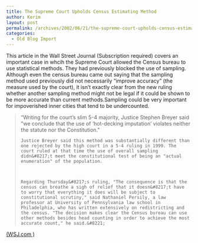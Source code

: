 ```yaml
---
title: The Supreme Court Upholds Census Estimating Method
author: Kerim
layout: post
permalink: /archives/2002/06/21/the-supreme-court-upholds-census-estimating-method/
categories:
  - Old Blog Import
---
```

This article in the Wall Street Journal (Subscription required) covers an important case in whcih the Supreme Court allowed the Census bureau to use statistical methods. They had previously blocked the use of sampling. Although even the census bureau came out saying that the sampling method used previously did not necessarily &#8220;improve accuracy&#8221; (the measure used by the court), it isn&#8217;t exactly clear from the new ruling whether another sampling method might not be legal if it could be shown to be more accurate than current methods.Sampling could be very important for impoverished inner cities that tend to be undercounted.


>   &#8220;Writing for the court&#8217;s slim 5-4 majority, Justice Stephen Breyer said "we conclude that the use of &#8216;hot-decking imputation&#8217; violates neither the statute nor the Constitution." 
>   
>   
>     Justice Breyer said this method was substantially different than one rejected by the high court in a 5-4 ruling in 1999. The court ruled at that time the use of overall sampling didn&#8217;t meet the constitutional test of being an "actual enumeration" of the population.
>   
>   
>   
>     Regarding Thursday&#8217;s ruling, "The consequence is that the census can breathe a sigh of relief that it doesn&#8217;t have to worry that everything it does will be subject to constitutional scrutiny," said Nathaniel Persily, a law professor at University of Pennsylvania law school in Philadelphia, who has written extensively on redistricting and the census. "The decision makes clear the Census bureau can use other methods besides head counting in order to achieve the most accurate count," he said.&#8221;
>   


<a href="http://online.wsj.com/article/0,,SB102458129074217400,00.html?mod=world_news_whats_news" onclick="_gaq.push(['_trackEvent', 'outbound-article', 'http://online.wsj.com/article/0,,SB102458129074217400,00.html?mod=world_news_whats_news', '(WSJ.com )']);" >(WSJ.com )</a>

